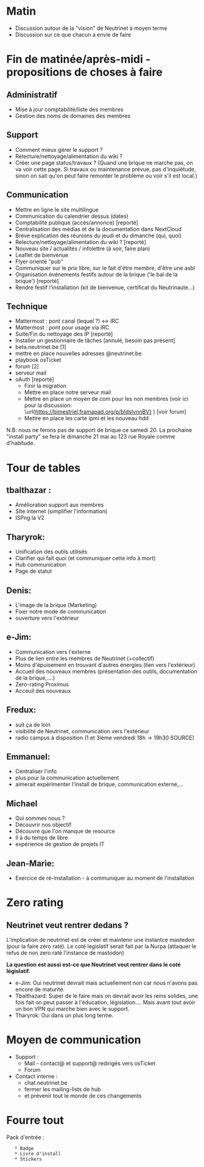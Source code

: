 <!-- 05-20 Journée de travail -->

# Matin

- Discussion autour de la "vision" de Neutrinet à moyen terme
- Discussion sur ce que chacun a envie de faire

# Fin de matinée/après-midi - propositions de choses à faire

## Administratif

- Mise à jour comptabilité/liste des membres
- Gestion des noms de domaines des membres

## Support

- Comment mieux gérer le support ?
- Relecture/nettoyage/alimentation du wiki ?
- Créer une page status/travaux ? (Quand une brique ne marche pas, on va voir cette page. Si travaux ou maintenance prévue, pas d'inquiétude, sinon on sait qu'on peut faire remonter le problème ou voir s'il est local.)

## Communication

- Mettre en ligne le site multilingue
- Communication du calendrier dessus (dates)
- Comptabilité publique (accès/annonce)  [reporté]
- Centralisation des médias et de la documentation dans NextCloud
- Brève explication des réunions du jeudi et du dimanche (qui, quoi)
- Relecture/nettoyage/alimentation du wiki ?   [reporté]
- Nouveau site / actualités / infolettre (à voir, faire plan)
- Leaflet de bienvenue
- Flyer orienté "pub"
- Communiquer sur le prix libre, sur le fait d'être membre, d'être une asbl
- Organisation événements festifs  autour de la brique ('le bal de la brique') [reporté]
- Rendre festif l'installation (kit de bienvenue, certificat du Neutrinaute...)

## Technique

- Mattermost : pont canal (lequel ?) <-> IRC
- Mattermost : pont pour usage via IRC
- Suite/Fin du nettoyage des IP [reporté]
- Installer un gestionnaire de tâches [annulé, besoin pas présent]
- beta.neutrinet.be [1] 
- mettre en place nouvelles adresses @neutrinet.be 
- playbook osTicket
- forum [2]
- serveur mail
- oAuth [reporté]
  * Finir la migration
  * Mettre en place notre serveur mail
  * Mettre en place un moyen de com pour les non membres (voir ici pour la discussion: \url{https://bimestriel.framapad.org/p/bIdsIvnnBV} ) [voir forum]
  * Mettre en place les carte ipmi et les nouveau hdd

N.B: nous ne ferons pas de support de brique ce samedi 20. La prochaine "install party" se fera le dimanche 21 mai au 123 rue Royale comme d'habitude.


# Tour de tables

## tbalthazar :

   * Amélioration support aux membres
   * SIte internet (simplifier l'information)
   * ISPng la V2

## Tharyrok:

   * Unification des outils utilisés 
   * Clarifier qui fait quoi (et communiquer cette info à mort)
   * Hub communication 
   * Page de statut

## Denis:

   * L'image de la brique (Marketing)
   * Fixer notre mode de communication
   * ouverture vers l'extérieur

## e-Jim:

   * Communication vers l'externe
   * Plus de lien entre les membres de Neutrinet (+collectif)
   * Moins d'épuisement en trouvant d'autres énergies (lien vers l'extérieur)
   * Accueil des nouveaux membres (présentation des outils, documentation de la brique,....)
   * Zero-rating Proximus
   * Acceuil des nouveaux

## Fredux:

   * suit ça de loin
   * visibilité de Neutrinet, communication vers l'extérieur
   * radio campus à disposition (1 et 3ième vendredi 18h -> 19h30 SOURCE)

## Emmanuel:

   * Centraliser l'info
   * plus pour la communication actuellement
   * aimerait expérimenter l'install de brique, communication externe,...

## Michael

   * Qui sommes nous ?
   * Découvrir nos objectif
   * Découvre que l'on manque de resource
   * Il à du temps de libre
   * expérience de gestion de projets IT

## Jean-Marie:

   * Exercice de ré-installation - à communiquer au moment de l'installation

# Zero rating

## Neutrinet veut rentrer dedans ?

L'implication de neutrinet est de créer et maintenir une instantce mastedon (pour la faire zéro raté). Le coté legislatif serait fait par la Nurpa (attaquer le refus de non zero raté l'instance de mastodon)

**La question est aussi est-ce que Neutrinet veut rentrer dans le coté législatif.**

- e-Jim:  Oui neutrinet devrait mais actuellement non car nous n'avons pas encore de maturité.
- Tbalthazard: Super de le faire mais on devrait avoir les reins solides, une fois fait on peut passer à l'éducation, législation.... Mais avant tout avoir un bon VPN qui marche bien avec le support.
- Tharyrok: Oui dans un plus long terme.


# Moyen de communication
   * Support : 
       * Mail - contact@ et support@ redirigés vers osTicket
       * Forum
   * Contact interne : 
       * chat.neutrinet.be
       * fermer les mailing-lists de hub
       * et prévenir tout le monde de ces changements


# Fourre tout
Pack d'entrée :

       * Badge
       * Livre d'install
       * Stickers
